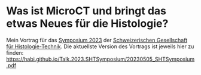 # Was ist MicroCT und bringt das etwas Neues für die Histologie?

Mein Vortrag für das [Symposium 2023](https://swisshistotech.ch/de/symposium-workshops) der [Schweizerischen Gesellschaft für Histologie-Technik](https://swisshistotech.ch/).
Die aktuellste Version des Vortrags ist jeweils hier zu finden: https://habi.github.io/Talk.2023.SHTSymposium/20230505_SHTSymposium.pdf